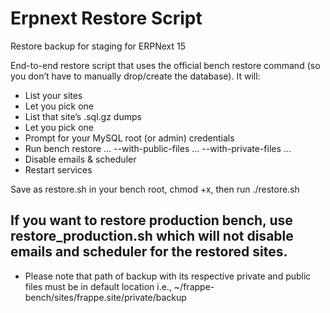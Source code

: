 # Erpnext Restore Script
Restore backup for staging for ERPNext 15

End-to-end restore script that uses the official bench restore command (so you don’t have to manually drop/create the database). It will:
- List your sites
- Let you pick one
- List that site’s .sql.gz dumps
- Let you pick one
- Prompt for your MySQL root (or admin) credentials
- Run bench restore … --with-public-files … --with-private-files …
- Disable emails & scheduler
- Restart services

Save as restore.sh in your bench root, chmod +x, then run ./restore.sh

## If you want to restore production bench, use restore_production.sh which will not disable emails and scheduler for the restored sites.

* Please note that path of backup with its respective private and public files must be in default location i.e., ~/frappe-bench/sites/frappe.site/private/backup


